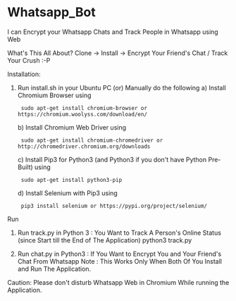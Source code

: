 # Whatsapp_Bot
I can Encrypt your Whatsapp Chats and Track People in Whatsapp using Web

What's This All About? 
Clone -> Install -> Encrypt Your Friend's Chat / Track Your Crush :-P

Installation:
1. Run install.sh in your Ubuntu PC
    (or)
    Manually do the following
    a)  Install Chromium Browser using
    
        sudo apt-get install chromium-browser or https://chromium.woolyss.com/download/en/
        
    b)  Install Chromium Web Driver using 
    
        sudo apt-get install chromium-chromedriver or http://chromedriver.chromium.org/downloads
        
    c)  Install Pip3 for Python3 (and Python3 if you don't have Python Pre-Built) using
        
        sudo apt-get install python3-pip
 
    d)  Install Selenium with Pip3 using
        
        pip3 install selenium or https://pypi.org/project/selenium/


Run
1.  Run track.py in Python 3 : You Want to Track A Person's Online Status (since Start till the End of The Application) 
    python3 track.py
    
2.  Run chat.py in Python3 : If You Want to Encrypt You and Your Friend's Chat From Whatsapp
    Note : This Works Only When Both Of You Install and Run The Application. 
    
Caution: Please don't disturb Whatsapp Web in Chromium While running the Application.     
